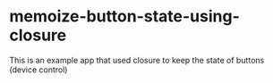 # memoize-button-state-using-closure
This is an example app that used closure to keep the state of buttons (device control)
